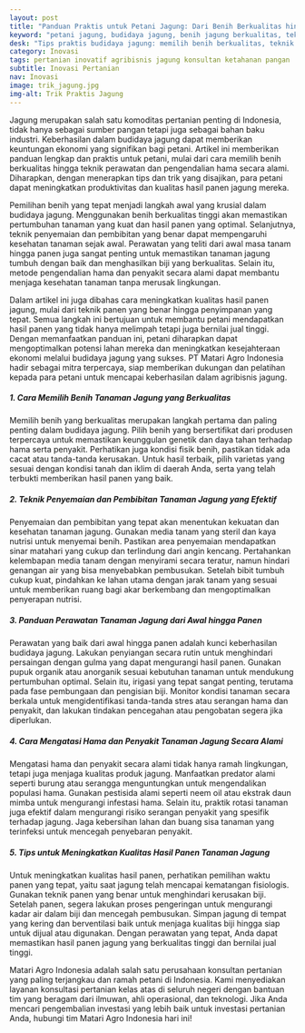 ```yaml
---
layout: post
title: "Panduan Praktis untuk Petani Jagung: Dari Benih Berkualitas hingga Panen Melimpah"
keyword: "petani jagung, budidaya jagung, benih jagung berkualitas, teknik penyemaian jagung, perawatan tanaman jagung, hama jagung, panen jagung, konsultan pertanian, pelatihan pertanian terpadu, PT Matari Agro Indonesia"
desk: "Tips praktis budidaya jagung: memilih benih berkualitas, teknik penyemaian, perawatan, pengendalian hama alami, dan cara meningkatkan hasil panen."
category: Inovasi
tags: pertanian inovatif agribisnis jagung konsultan ketahanan pangan
subtitle: Inovasi Pertanian
nav: Inovasi
image: trik_jagung.jpg
img-alt: Trik Praktis Jagung
---
```


Jagung merupakan salah satu komoditas pertanian penting di Indonesia, tidak hanya sebagai sumber pangan tetapi juga sebagai bahan baku industri. Keberhasilan dalam budidaya jagung dapat memberikan keuntungan ekonomi yang signifikan bagi petani. Artikel ini memberikan panduan lengkap dan praktis untuk petani, mulai dari cara memilih benih berkualitas hingga teknik perawatan dan pengendalian hama secara alami. Diharapkan, dengan menerapkan tips dan trik yang disajikan, para petani dapat meningkatkan produktivitas dan kualitas hasil panen jagung mereka.

Pemilihan benih yang tepat menjadi langkah awal yang krusial dalam budidaya jagung. Menggunakan benih berkualitas tinggi akan memastikan pertumbuhan tanaman yang kuat dan hasil panen yang optimal. Selanjutnya, teknik penyemaian dan pembibitan yang benar dapat mempengaruhi kesehatan tanaman sejak awal. Perawatan yang teliti dari awal masa tanam hingga panen juga sangat penting untuk memastikan tanaman jagung tumbuh dengan baik dan menghasilkan biji yang berkualitas. Selain itu, metode pengendalian hama dan penyakit secara alami dapat membantu menjaga kesehatan tanaman tanpa merusak lingkungan.

Dalam artikel ini juga dibahas cara meningkatkan kualitas hasil panen jagung, mulai dari teknik panen yang benar hingga penyimpanan yang tepat. Semua langkah ini bertujuan untuk membantu petani mendapatkan hasil panen yang tidak hanya melimpah tetapi juga bernilai jual tinggi. Dengan memanfaatkan panduan ini, petani diharapkan dapat mengoptimalkan potensi lahan mereka dan meningkatkan kesejahteraan ekonomi melalui budidaya jagung yang sukses. PT Matari Agro Indonesia hadir sebagai mitra terpercaya, siap memberikan dukungan dan pelatihan kepada para petani untuk mencapai keberhasilan dalam agribisnis jagung.

##### 1. Cara Memilih Benih Tanaman Jagung yang Berkualitas

Memilih benih yang berkualitas merupakan langkah pertama dan paling penting dalam budidaya jagung. Pilih benih yang bersertifikat dari produsen terpercaya untuk memastikan keunggulan genetik dan daya tahan terhadap hama serta penyakit. Perhatikan juga kondisi fisik benih, pastikan tidak ada cacat atau tanda-tanda kerusakan. Untuk hasil terbaik, pilih varietas yang sesuai dengan kondisi tanah dan iklim di daerah Anda, serta yang telah terbukti memberikan hasil panen yang baik.

##### 2. Teknik Penyemaian dan Pembibitan Tanaman Jagung yang Efektif

Penyemaian dan pembibitan yang tepat akan menentukan kekuatan dan kesehatan tanaman jagung. Gunakan media tanam yang steril dan kaya nutrisi untuk menyemai benih. Pastikan area penyemaian mendapatkan sinar matahari yang cukup dan terlindung dari angin kencang. Pertahankan kelembapan media tanam dengan menyirami secara teratur, namun hindari genangan air yang bisa menyebabkan pembusukan. Setelah bibit tumbuh cukup kuat, pindahkan ke lahan utama dengan jarak tanam yang sesuai untuk memberikan ruang bagi akar berkembang dan mengoptimalkan penyerapan nutrisi.

##### 3. Panduan Perawatan Tanaman Jagung dari Awal hingga Panen

Perawatan yang baik dari awal hingga panen adalah kunci keberhasilan budidaya jagung. Lakukan penyiangan secara rutin untuk menghindari persaingan dengan gulma yang dapat mengurangi hasil panen. Gunakan pupuk organik atau anorganik sesuai kebutuhan tanaman untuk mendukung pertumbuhan optimal. Selain itu, irigasi yang tepat sangat penting, terutama pada fase pembungaan dan pengisian biji. Monitor kondisi tanaman secara berkala untuk mengidentifikasi tanda-tanda stres atau serangan hama dan penyakit, dan lakukan tindakan pencegahan atau pengobatan segera jika diperlukan.

##### 4. Cara Mengatasi Hama dan Penyakit Tanaman Jagung Secara Alami

Mengatasi hama dan penyakit secara alami tidak hanya ramah lingkungan, tetapi juga menjaga kualitas produk jagung. Manfaatkan predator alami seperti burung atau serangga menguntungkan untuk mengendalikan populasi hama. Gunakan pestisida alami seperti neem oil atau ekstrak daun mimba untuk mengurangi infestasi hama. Selain itu, praktik rotasi tanaman juga efektif dalam mengurangi risiko serangan penyakit yang spesifik terhadap jagung. Jaga kebersihan lahan dan buang sisa tanaman yang terinfeksi untuk mencegah penyebaran penyakit.

##### 5. Tips untuk Meningkatkan Kualitas Hasil Panen Tanaman Jagung

Untuk meningkatkan kualitas hasil panen, perhatikan pemilihan waktu panen yang tepat, yaitu saat jagung telah mencapai kematangan fisiologis. Gunakan teknik panen yang benar untuk menghindari kerusakan biji. Setelah panen, segera lakukan proses pengeringan untuk mengurangi kadar air dalam biji dan mencegah pembusukan. Simpan jagung di tempat yang kering dan berventilasi baik untuk menjaga kualitas biji hingga siap untuk dijual atau digunakan. Dengan perawatan yang tepat, Anda dapat memastikan hasil panen jagung yang berkualitas tinggi dan bernilai jual tinggi.

Matari Agro Indonesia adalah salah satu perusahaan konsultan pertanian yang paling terjangkau dan ramah petani di Indonesia. Kami menyediakan layanan konsultasi pertanian kelas atas di seluruh negeri dengan bantuan tim yang beragam dari ilmuwan, ahli operasional, dan teknologi. Jika Anda mencari pengembalian investasi yang lebih baik untuk investasi pertanian Anda, hubungi tim Matari Agro Indonesia hari ini!

